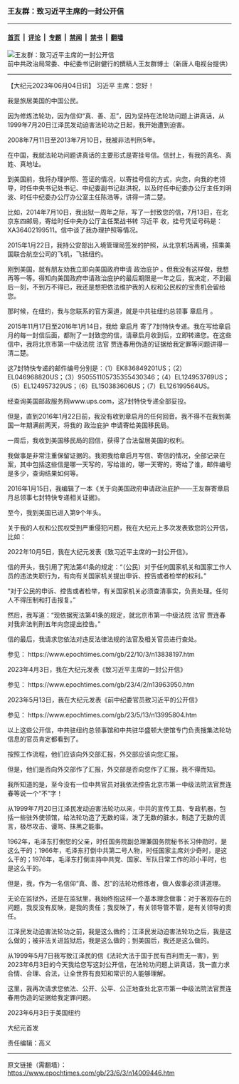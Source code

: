 ### 王友群：致习近平主席的一封公开信

---

#### [首页](../../../..?n14009446) &nbsp;|&nbsp; [评论](../../../../../epoch-comment?n14009446) &nbsp;|&nbsp; [专题](../../../../../epoch-special?n14009446) &nbsp;|&nbsp; [禁闻](../../../../../epoch-news?n14009446) &nbsp;|&nbsp; [禁书](../../../../../books?n14009446) &nbsp;|&nbsp; [翻墙](https://github.com/gfw-breaker/nogfw/blob/master/README.md?n14009446)


<div><img alt="王友群：致习近平主席的一封公开信" class="attachment-djy_600_400 size-djy_600_400 wp-post-image" src="https://i.epochtimes.com/assets/uploads/2023/06/id14009447-237835e2601b02b1872f5b1475459f6b-600x400.jpg"/>
<div class="caption">
 前中共政治局常委、中纪委书记尉健行的撰稿人王友群博士（新唐人电视台提供）
</div></div><hr/><div class="post_content" id="artbody" itemprop="articleBody">
 <!-- article content begin -->
 <p>
  【大纪元2023年06月04日讯】
  <ok href="https://www.epochtimes.com/gb/tag/%E4%B9%A0%E8%BF%91%E5%B9%B3.html">
   习近平
  </ok>
  主席：您好！
 </p>
 <p style="font-weight: 400;">
  我是旅居美国的中国公民。
 </p>
 <p style="font-weight: 400;">
  因为修炼法轮功，因为信仰“真、善、忍”，因为坚持在法轮功问题上讲真话，从1999年7月20日江泽民发动迫害法轮功之日起，我开始遭到迫害。
 </p>
 <p style="font-weight: 400;">
  2008年7月11日至2013年7月10日，我被非法判刑5年。
 </p>
 <p style="font-weight: 400;">
  在中国，我就法轮功问题讲真话的主要形式是寄挂号信。信封上，有我的真名、真姓、真地址。
 </p>
 <p style="font-weight: 400;">
  到美国前，我将办理护照、签证的情况，以寄挂号信的方式，向您，向我的老领导，时任中央书记处书记、中纪委副书记赵洪祝，以及时任中纪委办公厅主任刘明波、时任中纪委办公厅办公室主任陈浩等，讲得一清二楚。
 </p>
 <p style="font-weight: 400;">
  比如，2014年7月10日，我出狱一周年之际，写了一封致您的信，7月13日，在北京东四邮局，寄给时任中央办公厅主任栗战书转
  <ok href="https://www.epochtimes.com/gb/tag/%E4%B9%A0%E8%BF%91%E5%B9%B3.html">
   习近平
  </ok>
  收，挂号凭证号码是：XA36402199511。信中谈了我办理护照等情况。
 </p>
 <p style="font-weight: 400;">
  2015年1月22日，我持公安部出入境管理局签发的护照，从北京机场离境，搭乘美国联合航空公司的飞机，飞抵纽约。
 </p>
 <p style="font-weight: 400;">
  刚到美国，就有朋友劝我立即向美国政府申请
  <ok href="https://www.epochtimes.com/gb/tag/%E6%94%BF%E6%B2%BB%E5%BA%87%E6%8A%A4.html">
   政治庇护
  </ok>
  。但我没有这样做，我想再等一等。得知向美国政府申请政治庇护的最后期限是一年之后，我决定，不到最后一刻，不到万不得已，我还是想把依法维护我的人权和公民权的宝贵机会留给您。
 </p>
 <p style="font-weight: 400;">
  那时候，在纽约，我与您联系的官方渠道，就是中共驻纽约总领事
  <ok href="https://www.epochtimes.com/gb/tag/%E7%AB%A0%E5%90%AF%E6%9C%88.html">
   章启月
  </ok>
  。
 </p>
 <p style="font-weight: 400;">
  2015年11月17日至2016年1月14日，我给
  <ok href="https://www.epochtimes.com/gb/tag/%E7%AB%A0%E5%90%AF%E6%9C%88.html">
   章启月
  </ok>
  寄了7封特快专递。我在写给章启月的每一封信后面，都附了一封致您的信，请章启月收到后，立即转递您。在这些信中，我将北京市第一中级法院
  <ok href="https://www.epochtimes.com/gb/tag/%E6%B3%95%E5%AE%98.html">
   法官
  </ok>
  贾连春用伪造的证据给我定罪等问题讲得一清二楚。
 </p>
 <p style="font-weight: 400;">
  这7封特快专递的邮件编号分别是：（1）EK836849201US；（2）EL046968820US；（3）950551105735355430346；（4）EL124953769US；（5）EL124957329US；（6）EL150383606US；（7）EL126199564US。
 </p>
 <p style="font-weight: 400;">
  经查询美国邮政服务网www.ups.com，这7封特快专递全部妥投。
 </p>
 <p style="font-weight: 400;">
  但是，直到2016年1月22日前，我没有收到章启月的任何回音。我不得不在我到美国一年期满前两天，将我的
  <ok href="https://www.epochtimes.com/gb/tag/%E6%94%BF%E6%B2%BB%E5%BA%87%E6%8A%A4.html">
   政治庇护
  </ok>
  申请寄给美国移民局。
 </p>
 <p style="font-weight: 400;">
  一周后，我收到美国移民局的回信，获得了合法留居美国的权利。
 </p>
 <p style="font-weight: 400;">
  我做事是非常注重保留证据的。我把我给章启月写信、寄信的情况，全部记录在案，其中包括这些信是哪一天写的，写给谁的，哪一天寄的，寄给了谁，邮件编号是多少，查询结果如何等。
 </p>
 <p style="font-weight: 400;">
  2016年1月15日，我编辑了一本《关于向美国政府申请政治庇护——王友群寄章启月总领事七封特快专递相关证据》。
 </p>
 <p style="font-weight: 400;">
  至今，我到美国已进入第9个年头。
 </p>
 <p style="font-weight: 400;">
  关于我的人权和公民权受到严重侵犯问题，我在大纪元上多次发表致您的公开信，比如：
 </p>
 <p style="font-weight: 400;">
  2022年10月5日，我在大纪元发表《致习近平主席的一封公开信》。
 </p>
 <p style="font-weight: 400;">
  信的开头，我引用了宪法第41条的规定：“（公民）对于任何国家机关和国家工作人员的违法失职行为，有向有关国家机关提出申诉、控告或者检举的权利。”
 </p>
 <p style="font-weight: 400;">
  “对于公民的申诉、控告或者检举，有关国家机关必须查清事实，负责处理。任何人不得压制和打击报复。”
 </p>
 <p style="font-weight: 400;">
  然后，我写道：“现依据宪法第41条的规定，就北京市第一中级法院
  <ok href="https://www.epochtimes.com/gb/tag/%E6%B3%95%E5%AE%98.html">
   法官
  </ok>
  贾连春对我非法判刑五年向您提出控告。”
 </p>
 <p style="font-weight: 400;">
  信的最后，我请求您依法对违反法律法规的法官及相关官员进行查处。
 </p>
 <p style="font-weight: 400;">
  参见：
  <ok href="https://www.epochtimes.com/gb/22/10/3/n13838197.htm">
   https://www.epochtimes.com/gb/22/10/3/n13838197.htm
  </ok>
 </p>
 <p style="font-weight: 400;">
  2023年4月3日，我在大纪元发表《致习近平主席的一封公开信》
 </p>
 <p style="font-weight: 400;">
  参见：
  <ok href="https://www.epochtimes.com/gb/23/4/2/n13963950.htm">
   https://www.epochtimes.com/gb/23/4/2/n13963950.htm
  </ok>
 </p>
 <p style="font-weight: 400;">
  2023年5月13日，我在大纪元发表《前中纪委官员致习近平的公开信》
 </p>
 <p style="font-weight: 400;">
  参见：
  <ok href="https://www.epochtimes.com/gb/23/5/13/n13995804.htm">
   https://www.epochtimes.com/gb/23/5/13/n13995804.htm
  </ok>
 </p>
 <p style="font-weight: 400;">
  以上这些公开信，中共驻纽约总领事馆和中共驻华盛顿大使馆专门负责搜集法轮功信息的官员肯定都看到了。
 </p>
 <p style="font-weight: 400;">
  按照工作流程，他们应该向外交部汇报，外交部应该向您汇报。
 </p>
 <p style="font-weight: 400;">
  但是，他们是否向外交部作了汇报，外交部是否向您作了汇报，我不得而知。
 </p>
 <p style="font-weight: 400;">
  我所知道的是，至今没有一位中共官员对我依法控告北京市第一中级法院法官贾连春等说一个“不”字！
 </p>
 <p style="font-weight: 400;">
  从1999年7月20日江泽民发动迫害法轮功以来，中共的宣传工具、专政机器，包括一些驻外使领馆，给法轮功造了无数的谣，泼了无数的脏水，制造了无数的谎言，极尽攻击、谩骂、抹黑之能事。
 </p>
 <p style="font-weight: 400;">
  1962年，毛泽东打倒您的父亲，时任国务院副总理兼国务院秘书长习仲勋时，是这么干的；1966年，毛泽东打倒中共第二号人物，时任国家主席刘少奇时，是这么干的；1976年，毛泽东打倒主持中共党、国家、军队日常工作的邓小平时，也是这么干的。
 </p>
 <p style="font-weight: 400;">
  但是，我，作为一名信仰“真、善、忍”的法轮功修炼者，做人做事必须讲道理。
 </p>
 <p style="font-weight: 400;">
  无论在监狱外，还是在监狱里，我始终抱这样一个基本理念做事：对于客观存在的问题，我反没有反映，是我的责任；我反映了，有关领导管不管，是有关领导的责任。
 </p>
 <p style="font-weight: 400;">
  江泽民发动迫害法轮功之前，我是这么做的；江泽民发动迫害法轮功之后，我是这么做的；被非法关进监狱后，我是这么做的；到美国后，我还是这么做的。
 </p>
 <p style="font-weight: 400;">
  从1999年5月7日我写致江泽民的信《法轮大法于国于民有百利而无一害》，到2023年6月3日的今天我给您写这封公开信，在法轮功问题上讲真话，我一直力求合情、合理、合法，让全世界有良知和常识的人能够理解。
 </p>
 <p style="font-weight: 400;">
  这里，我再次请求您依法、公开、公平、公正地查处北京市第一中级法院法官贾连春用伪造的证据给我定罪问题。
 </p>
 <p style="font-weight: 400;">
  2023年6月3日于美国纽约
 </p>
 <p style="font-weight: 400;">
  大纪元首发
 </p>
 <p style="font-weight: 400;">
  责任编辑：高义
 </p>
 <!-- article content end -->
 <div id="below_article_ad">
 </div>
</div>


---

原文链接（需翻墙）：https://www.epochtimes.com/gb/23/6/3/n14009446.htm